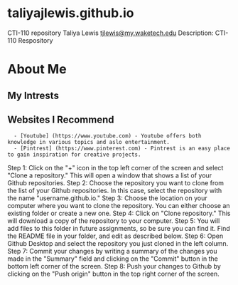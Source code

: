 # taliyajlewis.github.io
CTI-110 repository 
Taliya Lewis
tjlewis@my.waketech.edu
Description: CTI-110 Respository

# About Me 
## My Intrests
## Websites I Recommend
      - [Youtube] (https://www.youtube.com) - Youtube offers both knowledge in various topics and aslo entertainment.
      - [Pintrest] (https://www.pinterest.com) - Pintrest is an easy place to gain inspiration for creative projects.
Step 1: Click on the "+" icon in the top left corner of the screen and select "Clone a repository." This will
open a window that shows a list of your Github repositories.
Step 2: Choose the repository you want to clone from the list of your Github repositories. In this case,
select the repository with the name "username.github.io."
Step 3: Choose the location on your computer where you want to clone the repository. You can either
choose an existing folder or create a new one.
Step 4: Click on "Clone repository." This will download a copy of the repository to your computer.
Step 5: You will add files to this folder in future assignments, so be sure you can find it. Find the
README file in your folder, and edit as described below.
Step 6: Open Github Desktop and select the repository you just cloned in the left column.
Step 7: Commit your changes by writing a summary of the changes you made in the "Summary" field
and clicking on the "Commit" button in the bottom left corner of the screen.
Step 8: Push your changes to Github by clicking on the "Push origin" button in the top right corner of
the screen.
